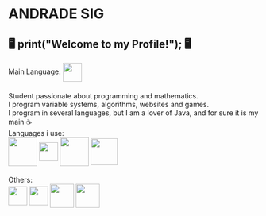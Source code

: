 # ANDRADE SIG
 🖥️ print("Welcome to my Profile!");  🖥️
----
Main Language: <img src="https://static.wixstatic.com/media/3737e4_de402f0d8367429ba0aa5f332ffac2f4~mv2.jpg/v1/fit/w_256,h_256,al_c,q_80/file.jpg" width="38px" align="center">
####
Student passionate about programming and mathematics.
<br/>
I program variable systems, algorithms, websites and games.
<br/>
I program in several languages, but I am a lover of Java, and for sure it is my main ☕
<br/>
Languages i use:
<br/>
<img src="https://cdn.iconscout.com/icon/free/png-256/java-60-1174953.png" width="58px" align="center">
 <img src="https://upload.wikimedia.org/wikipedia/commons/thumb/9/99/Unofficial_JavaScript_logo_2.svg/1024px-Unofficial_JavaScript_logo_2.svg.png" width="38px" align="center">
<img src="https://www.php.net/images/logos/new-php-logo.svg" width="58px" align="center">
 <img src="https://docs.microsoft.com/pt-br/windows/images/csharp-logo.png" width="54px" align="center">
####
Others:
<br/>
<img src="https://xsites.com.br/wp-content/uploads/2020/09/logo-html5.png" width="38px" align="center">
<img src="https://xsites.com.br/wp-content/uploads/2020/09/icon-css-3.png" width="38px" align="center">
<img src="https://cdn.iconscout.com/icon/free/png-512/less-7-226016.png" width="48px" align="center">
<img src="https://img.icons8.com/color/452/sass.png" width="48px" align="center">
